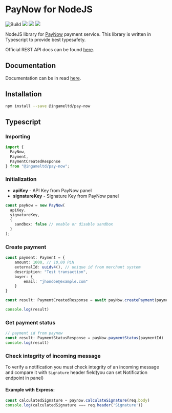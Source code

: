 # PayNow for NodeJS

![Build](https://github.com/ingameltd/pay-now/workflows/Build/badge.svg) ![](https://img.shields.io/github/license/ingameltd/pay-now) ![](https://img.shields.io/npm/v/@ingameltd/pay-now) ![](https://img.shields.io/github/last-commit/ingameltd/pay-now)

NodeJS library for [PayNow](https://paynow.pl) payment service. This library is written in Typescript to provide
best typesafety.

Official REST API docs can be found [here](https://docs.paynow.pl/).

## Documentation

Documentation can be in read [here](https://ingameltd.github.io/pay-now).


## Installation

```bash
npm install --save @ingameltd/pay-now
```

## Typescript

### Importing

```typescript
import {
  PayNow,
  Payment,
  PaymentCreatedResponse
} from "@ingameltd/pay-now";
```

### Initialization

- **apiKey** - API Key from PayNow panel
- **signatureKey** - Signature Key from PayNow panel

```typescript
const payNow = new PayNow(
  apiKey, 
  signatureKey, 
  { 
    sandbox: false // enable or disable sandbox
  }
);
```

### Create payment

```typescript
const payment: Payment = {
    amount: 1000, // 10,00 PLN
    externalId: uuidv4(), // unique id from merchant system
    description: "Test transaction",
    buyer: {
        email: "jhondoe@example.com"
    }
}

const result: PaymentCreatedResponse = await payNow.createPayment(payment)

console.log(result)
```

### Get payment status

```typescript
// payment id from paynow
const result: PaymentStatusResponse = payNow.paymentStatus(paymentId)
console.log(result)
```

### Check integrity of incoming message

To verify a notification you must check integrity of an incoming message and compare it with `Signature` header field(you can set Notification endpoint in panel)

#### Example with Express:

```typescript
const calculatedSignature = paynow.calculateSignature(req.body)
console.log(calculatedSignature === req.header('Signature'))
```
